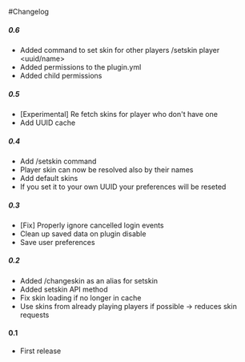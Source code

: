 #Changelog

##### 0.6

* Added command to set skin for other players /setskin player <uuid/name>
* Added permissions to the plugin.yml
* Added child permissions

##### 0.5

* [Experimental] Re fetch skins for player who don't have one
* Add UUID cache

##### 0.4

* Add /setskin <playerName> command
* Player skin can now be resolved also by their names
* Add default skins
* If you set it to your own UUID your preferences will be reseted

##### 0.3

* [Fix] Properly ignore cancelled login events
* Clean up saved data on plugin disable
* Save user preferences

##### 0.2

* Added /changeskin as an alias for setskin
* Added setskin API method
* Fix skin loading if no longer in cache
* Use skins from already playing players if possible -> reduces skin requests

#### 0.1

+ First release